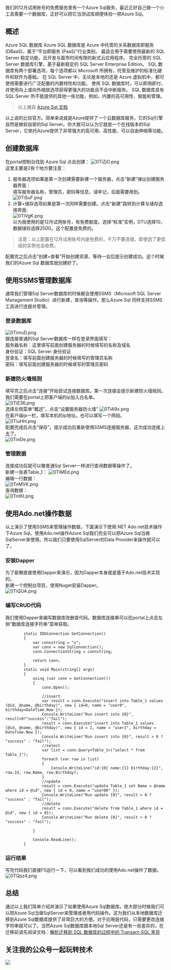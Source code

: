 我们的12月试用账号的免费服务里有一个Azure Sql服务，最近正好自己做一个小工具需要一个数据库，正好可以把它当测试库顺便体验一把Azure Sql。
## 概述
Azure SQL 数据库
Azure SQL 数据库是 Azure 中托管的关系数据库即服务 (DBaaS)，属于“平台即服务 (PaaS)”行业类别。
最适合用于需要使用最新的 SQL Server 稳定功能，且开发与面市时间有限的新式云应用程序。
完全托管的 SQL Server 数据库引擎，基于最新稳定的 SQL Server Enterprise Edition。 SQL 数据库有两个部署选项，每个选项都以 Microsoft 所拥有、托管及维护的标准化硬件和软件为基础。
在 SQL Server 中，无论是本地的还是 Azure 虚拟机中，都可使用需要进行广泛配置的内置特性和功能。 使用 SQL 数据库时，可以即用即付，并使用向上或向外缩放选项获得更强大的功能且不会中断服务。 SQL 数据库具有 SQL Server 所不能提供的其他一些功能，例如，内置的高可用性、智能和管理。
> 以上摘自 [Azure Sql 文档](https://docs.microsoft.com/zh-cn/azure/azure-sql/azure-sql-iaas-vs-paas-what-is-overview)

以上说的比较官方。简单来说就是Azure提供了一个云数据库服务，它的Sql引擎自然是微软自家的Sql Server。你大致可以认为它就是一个在线版本的Sql Server，它依托Azure提供了非常强大的高可用、高性能、可以自由伸缩等功能。
## 创建数据库
在portal控制台找到 Azure Sql 点击创建：
![0TiZjO.png](https://s1.ax1x.com/2020/10/15/0TiZjO.png)   
这里主要是2有个地方要注意：   
1. 服务器选项如果是第一次创建需要新建一个服务器，点击“新建”弹出创建服务器界面：   
填写服务器名称，管理员，密码等信息，请牢记，后面需要用到。    
![0TiSuF.png](https://s1.ax1x.com/2020/10/15/0TiSuF.png)   
2. 计算+储存选项如果是第一次同样需要创建。点击“新建”跳转到计算与储存选择界面:    
![0TiVgK.png](https://s1.ax1x.com/2020/10/15/0TiVgK.png)   
以为我使用的是12月试用账号，有免费额度。选择“标准”实例，DTU选择10，数据储存选择250G。这个配置是免费的。
> 注意：以上配置在12月试用账号内是免费的，千万不要选错，即使选了更低级的实例也会收费。
    
配置完之后点击“创建+查看”开始创建资源，等待一会后提示创建成功。这个时候我们的Azure Sql 数据库就创建好了。
## 使用SSMS管理数据库
通常我们管理Sql Server数据库的时候都会使用SSMS（Microsoft SQL Server Management Studio）进行新建，查询等操作。那么Azure Sql 同样支持SSMS工具进行连接并管理。
### 登录数据库
![0TimuD.png](https://s1.ax1x.com/2020/10/15/0TimuD.png)   
跟连接普通的Sql Server数据库一样在登录界面填写：   
服务器名称：这里填写前面创建服务器的时候填写的名称及域名   
身份验证：SQL Server 身份验证   
登录名：填写前面创建服务器的时候填写的管理员名称    
密码：填写前面创建服务器的时候填写的管理员密码    
### 新建防火墙规则
填写完之后点击“连接”开始尝试连接数据库。第一次连接会提示新建防火墙规则。 我们需要在portal上把客户端的ip加入白名单。     
![0TiE36.png](https://s1.ax1x.com/2020/10/15/0TiE36.png)   
选择左侧菜单“概述”，点击“设置服务器防火墙”
![0TiA9x.png](https://s1.ax1x.com/2020/10/15/0TiA9x.png)   
在客户端ip一栏，填写本机的ip地址。也可以填写一个网段。   
![0TiuHH.png](https://s1.ax1x.com/2020/10/15/0TiuHH.png)   
配置完成后点击“保存”。提示成功后重新使用SSMS连接服务器，这次成功连接上去了。   
![0TinDe.png](https://s1.ax1x.com/2020/10/15/0TinDe.png)   
### 管理数据
连接成功后就可以像普通Sql Server一样进行查询数据等操作了。   
新建一张表Table_1：
![0TiMEd.png](https://s1.ax1x.com/2020/10/15/0TiMEd.png)   
编辑一行数据：   
![0TnMVK.png](https://s1.ax1x.com/2020/10/15/0TnMVK.png)   
查询数据：   
![0TntKI.png](https://s1.ax1x.com/2020/10/15/0TntKI.png)    
## 使用Ado.net操作数据
以上演示了使用SSMS来管理操作数据，下面演示下使用.NET Ado.net技术操作下Azure Sql。使用Ado.net操作Azure Sql我们完全可以把Azure Sql当做SqlServer来使用。所以我们只要使用SqlServer的Data Provider来操作就可以了。    
### 安装Dapper
为了偷懒直接使用Dapper来演示，因为Dapper本身就是基于Ado.net技术实现的。   
新建一个控制台项目，使用Nuget安装Dapper。   
![0TiQUA.png](https://s1.ax1x.com/2020/10/15/0TiQUA.png)   
### 编写CRUD代码
我们使用Dapper来编写数据库改删查代码。数据库连接串可以在portal上点击左侧“数据库连接字符串”菜单获取。
```
        static IDbConnection GetConnection()
        {
            var connstring = "x";
            var conn = new SqlConnection();
            conn.ConnectionString = connstring;

            return conn;
        }
        static void Main(string[] args)
        {
            using (var conn = GetConnection())
            {
                conn.Open();

                //insert
                var result = conn.Execute("insert into Table_1 values (@id, @name, @birthday)", new { id=0, name = "user0", birthday=DateTime.Now });
                Console.WriteLine("Run insert into {0}", result>0?"success":"fail");
                result = conn.Execute("insert into Table_1 values (@id, @name, @birthday)", new { id = 1, name = "user1", birthday = DateTime.Now });
                Console.WriteLine("Run insert into {0}", result > 0 ? "success" : "fail");
                //select
                var list = conn.Query<Table_1>("select * from Table_1");
                foreach (var row in list)
                {
                    Console.WriteLine("id:{0} name:{1} birthday:{2}", row.Id, row.Name, row.Birthday);
                }
                //update
                result = conn.Execute("update Table_1 set Name = @name where id = @id", new { id = 0, name = "user00" });
                Console.WriteLine("Run update {0}", result > 0 ? "success" : "fail");
                //delete
                result = conn.Execute("delete from Table_1 where id = @id", new { id = 0});
                Console.WriteLine("Run delete {0}", result > 0 ? "success" : "fail");

            }

            Console.ReadLine();
        }

```
### 运行结果
写完代码我们直接F5运行一下，可以看到我们成功的使用Ado.net操作了数据。   
![0TQpz4.png](https://s1.ax1x.com/2020/10/15/0TQpz4.png)   

## 总结
通过以上我们简单介绍并演示了如果使用Azure Sql数据库。绝大部分时候我们可以把Azure Sql当做SqlServer来管理或者用代码操作。这为我们从本地数据库迁移到Azure Sql数据库提供了非常巨大的方便。对于应用层代码，只需要更改连接字符串就可以了。当然Azure Sql数据库跟本地Sql Server还是有一些差异的，在迁移前请先阅读文档：[解析迁移到 SQL 数据库的过程中的 Transact-SQL 差异](https://docs.microsoft.com/zh-cn/azure/azure-sql/database/transact-sql-tsql-differences-sql-server)

## 关注我的公众号一起玩转技术   
![](https://s1.ax1x.com/2020/06/29/NfQjds.jpg)